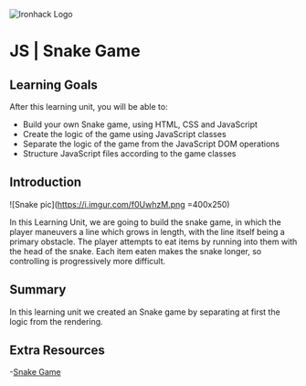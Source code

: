 ![Ironhack Logo](https://i.imgur.com/1QgrNNw.png)

# JS | Snake Game



## Learning Goals

After this learning unit, you will be able to:

- Build your own Snake game, using HTML, CSS and JavaScript
- Create the logic of the game using JavaScript classes
- Separate the logic of the game from the JavaScript DOM operations
- Structure JavaScript files according to the game classes

## Introduction

![Snake pic](https://i.imgur.com/f0UwhzM.png =400x250)


In this Learning Unit, we are going to build the snake game, in which the player maneuvers a line which grows in length, with the line itself being a primary obstacle. The player attempts to eat items by running into them with the head of the snake. Each item eaten makes the snake longer, so controlling is progressively more difficult.



## Summary

In this learning unit we created an Snake game by separating at first the logic from the rendering.

## Extra Resources

-[Snake Game](http://patorjk.com/games/snake/)
